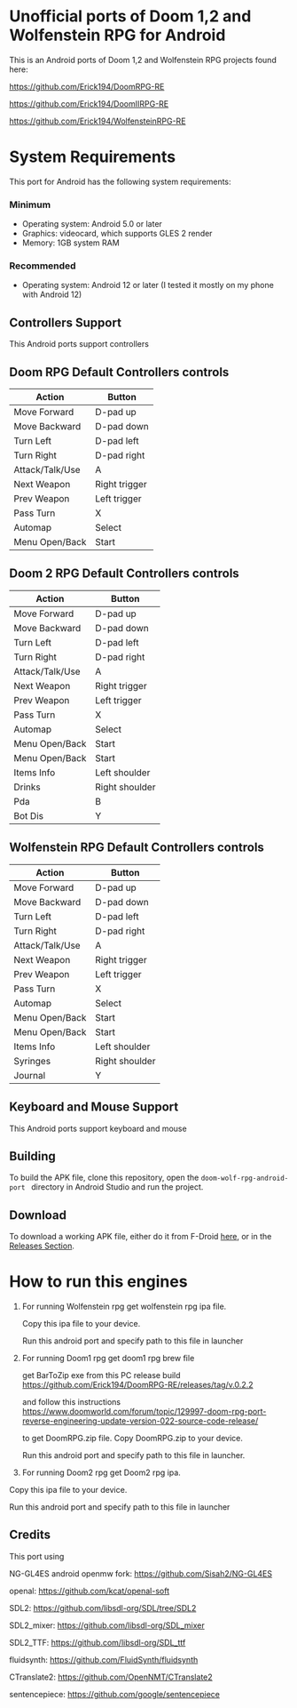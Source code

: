 # Unofficial ports of Doom 1,2 and Wolfenstein RPG for Android
This is an Android ports of Doom 1,2 and Wolfenstein RPG projects found here:

https://github.com/Erick194/DoomRPG-RE

https://github.com/Erick194/DoomIIRPG-RE

https://github.com/Erick194/WolfensteinRPG-RE

# System Requirements

This port for Android has the following system requirements:
### Minimum
* Operating system: Android 5.0 or later
* Graphics: videocard, which supports GLES 2 render
* Memory: 1GB system RAM

### Recommended
* Operating system: Android 12 or later (I tested it mostly on my phone with Android 12)

## Controllers Support
This Android ports support controllers

## Doom RPG Default Controllers controls

| Action           | Button      	|
| ---------------  | ------------- 	|
| Move Forward     | D-pad up    	|
| Move Backward    | D-pad down  	|
| Turn Left        | D-pad left  	|
| Turn Right       | D-pad right 	|
| Attack/Talk/Use  | A           	|
| Next Weapon      | Right trigger  |
| Prev Weapon      | Left trigger   |
| Pass Turn        | X           	|
| Automap          | Select      	|
| Menu Open/Back   | Start       	|

## Doom 2 RPG Default Controllers controls

| Action           | Button         |
| ---------------  | -------------  |
| Move Forward     | D-pad up       |
| Move Backward    | D-pad down     |
| Turn Left        | D-pad left     |
| Turn Right       | D-pad right    |
| Attack/Talk/Use  | A              |
| Next Weapon      | Right trigger  |
| Prev Weapon      | Left trigger   |
| Pass Turn        | X              |
| Automap          | Select         |
| Menu Open/Back   | Start          |
| Menu Open/Back   | Start          |
| Items Info       | Left shoulder  |
| Drinks           | Right shoulder |
| Pda              | B				|
| Bot Dis          | Y				|

## Wolfenstein RPG Default Controllers controls

| Action           | Button         |
| ---------------  | -------------  |
| Move Forward     | D-pad up       |
| Move Backward    | D-pad down     |
| Turn Left        | D-pad left     |
| Turn Right       | D-pad right    |
| Attack/Talk/Use  | A              |
| Next Weapon      | Right trigger  |
| Prev Weapon      | Left trigger   |
| Pass Turn        | X              |
| Automap          | Select         |
| Menu Open/Back   | Start          |
| Menu Open/Back   | Start          |
| Items Info       | Left shoulder  |
| Syringes         | Right shoulder |
| Journal          | Y   			|

## Keyboard and Mouse Support
This Android ports support keyboard and mouse

## Building

To build the APK file, clone this repository, open the `doom-wolf-rpg-android-port ` directory in Android Studio and run the project.

## Download

To download a working APK file, either do it from F-Droid [here](https://f-droid.org/packages/com.mobilerpgpack.phone/), or in the [Releases Section](https://github.com/sandstranger/doom-wolf-rpg-android-port/releases/latest).

# How to run this engines
1. For running Wolfenstein rpg get wolfenstein rpg ipa file.

   Copy this ipa file to your device.

   Run this android port and specify path to this file in launcher

2. For running Doom1 rpg get doom1 rpg brew file

   get BarToZip exe from this PC release build https://github.com/Erick194/DoomRPG-RE/releases/tag/v.0.2.2 

   and follow this instructions https://www.doomworld.com/forum/topic/129997-doom-rpg-port-reverse-engineering-update-version-022-source-code-release/

   to get DoomRPG.zip file. Copy DoomRPG.zip to your device.

   Run this android port and specify path to this file in launcher.

4.  For running Doom2 rpg get Doom2 rpg ipa.

   Copy this ipa file to your device.
   
   Run this android port and specify path to this file in launcher

## Credits
This port using

NG-GL4ES android openmw fork: https://github.com/Sisah2/NG-GL4ES

openal: https://github.com/kcat/openal-soft

SDL2: https://github.com/libsdl-org/SDL/tree/SDL2

SDL2_mixer: https://github.com/libsdl-org/SDL_mixer

SDL2_TTF: https://github.com/libsdl-org/SDL_ttf

fluidsynth: https://github.com/FluidSynth/fluidsynth

CTranslate2: https://github.com/OpenNMT/CTranslate2

sentencepiece: https://github.com/google/sentencepiece
